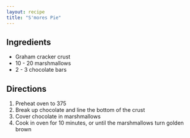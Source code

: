 ```yaml
---
layout: recipe
title: "S'mores Pie"
---
```


## Ingredients
- Graham cracker crust
- 10 - 20 marshmallows
- 2 - 3 chocolate bars

## Directions
1. Preheat oven to 375
2. Break up chocolate and line the bottom of the crust
3. Cover chocolate in marshmallows
4. Cook in oven for 10 minutes, or until the marshmallows turn golden brown
